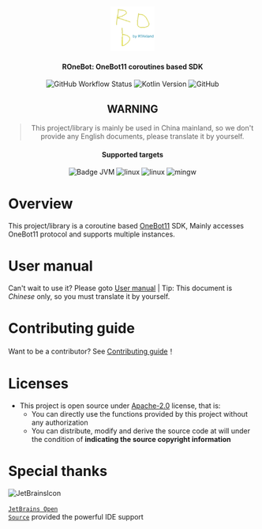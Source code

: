 <div align="center">

<img src="./assets/logo-icon-light.svg" alt="ROBICON" width="90">

<h4>ROneBot: OneBot11 coroutines based SDK</h4>

<img alt="GitHub Workflow Status" src="https://img.shields.io/github/actions/workflow/status/RTAkland/ROneBot/deploy_frontend_cf_pages.yml">
<img alt="Kotlin Version" src="https://img.shields.io/badge/Kotlin-2.1.10-pink?logo=kotlin">
<img alt="GitHub" src="https://img.shields.io/github/license/RTAkland/ROneBot?logo=apache">

## WARNING

> This project/library is mainly be used in China mainland, so we don't provide any English documents, please translate
> it by yourself.

#### Supported targets

<img src="https://img.shields.io/badge/Platform-JVM-yellow.svg?logo=openjdk&logoColor=yellow" alt="Badge JVM" />
<img src="https://img.shields.io/badge/Platform-LinuxX64/LinuxArmX64-8A2BE2.svg?logo=linux&logoColor=8A2BE2" alt="linux" />
<img src="https://img.shields.io/badge/Platform-MacOsX64/MacOsArmX64-white.svg?logo=apple&logoColor=white" alt="linux" />
<img src="https://custom-icon-badges.demolab.com/badge/Platform-MinGWX64-0078D6?logo=windows11&logoColor=blue" alt="mingw" />

</div>

# Overview

This project/library is a coroutine based [OneBot11](https://11.onebot.dev/) SDK, Mainly accesses OneBot11 protocol and
supports multiple instances.

# User manual

Can't wait to use it? Please goto [User manual](https://rob.rtast.cn/) | Tip: This document is *Chinese* only, so you
must translate it by yourself.

# Contributing guide

Want to be a contributor? See [Contributing guide](CONTRIBUTING.md)！

# Licenses

- This project is open source under [Apache-2.0](./LICENSE) license, that is:
    - You can directly use the functions provided by this project without any authorization
    - You can distribute, modify and derive the source code at will under the condition of **indicating the source
      copyright information**

# Special thanks

<div>

<img src="https://resources.jetbrains.com/storage/products/company/brand/logos/jetbrains.png" alt="JetBrainsIcon" width="128">

<a href="https://www.jetbrains.com/opensource/"><code>JetBrains Open Source</code></a> provided the powerful IDE support

</div>
